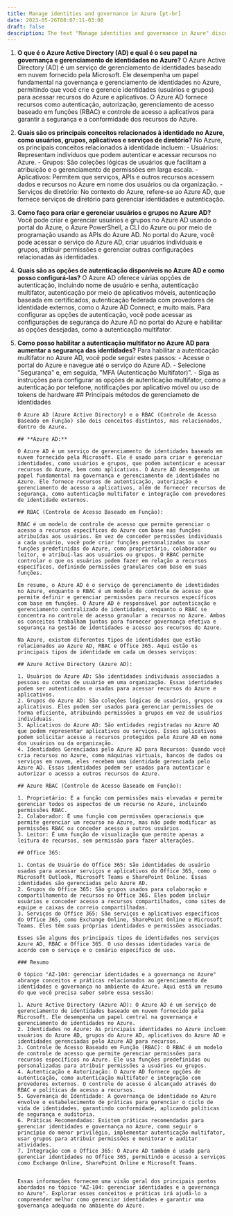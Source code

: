 ```yaml
---
title: Manage identities and governance in Azure [pt-br]
date: 2023-05-26T08:07:11-03:00
draft: false
description: The text "Manage identities and governance in Azure" discusses the role of Azure Active Directory (Azure AD) in identity management and governance in Azure. It explores concepts such as users, groups, and applications, and highlights the importance of multifactor authentication and role-based access control (RBAC). The summary emphasizes the integration of Azure AD with Office 365 and the significance of proper identity management to ensure security and compliance.
---
```


1.  **O que é o Azure Active Directory (AD) e qual é o seu papel na governança e gerenciamento de identidades no Azure?**
    O Azure Active Directory (AD) é um serviço de gerenciamento de identidades baseado em nuvem fornecido pela Microsoft. Ele desempenha um papel fundamental na governança e gerenciamento de identidades no Azure, permitindo que você crie e gerencie identidades (usuários e grupos) para acessar recursos do Azure e aplicativos. O Azure AD fornece recursos como autenticação, autorização, gerenciamento de acesso baseado em funções (RBAC) e controle de acesso a aplicativos para garantir a segurança e a conformidade dos recursos do Azure.
2.  **Quais são os principais conceitos relacionados à identidade no Azure, como usuários, grupos, aplicativos e serviços de diretório?**
    No Azure, os principais conceitos relacionados à identidade incluem: - Usuários: Representam indivíduos que podem autenticar e acessar recursos no Azure. - Grupos: São coleções lógicas de usuários que facilitam a atribuição e o gerenciamento de permissões em larga escala. - Aplicativos: Permitem que serviços, APIs e outros recursos acessem dados e recursos no Azure em nome dos usuários ou da organização. - Serviços de diretório: No contexto do Azure, refere-se ao Azure AD, que fornece serviços de diretório para gerenciar identidades e autenticação.
3.  **Como faço para criar e gerenciar usuários e grupos no Azure AD?**
    Você pode criar e gerenciar usuários e grupos no Azure AD usando o portal do Azure, o Azure PowerShell, a CLI do Azure ou por meio de programação usando as APIs do Azure AD. No portal do Azure, você pode acessar o serviço do Azure AD, criar usuários individuais e grupos, atribuir permissões e gerenciar outras configurações relacionadas às identidades.
4.  **Quais são as opções de autenticação disponíveis no Azure AD e como posso configurá-las?**
    O Azure AD oferece várias opções de autenticação, incluindo nome de usuário e senha, autenticação multifator, autenticação por meio de aplicativos móveis, autenticação baseada em certificados, autenticação federada com provedores de identidade externos, como o Azure AD Connect, e muito mais. Para configurar as opções de autenticação, você pode acessar as configurações de segurança do Azure AD no portal do Azure e habilitar as opções desejadas, como a autenticação multifator.
5.  **Como posso habilitar a autenticação multifator no Azure AD para aumentar a segurança das identidades?**
    Para habilitar a autenticação multifator no Azure AD, você pode seguir estes passos: - Acesse o portal do Azure e navegue até o serviço do Azure AD. - Selecione "Segurança" e, em seguida, "MFA (Autenticação Multifator)". - Siga as instruções para configurar as opções de autenticação multifator, como a autenticação por telefone, notificações por aplicativo móvel ou uso de tokens de hardware
        ## Principais métodos de gerenciameto de identidades

        O Azure AD (Azure Active Directory) e o RBAC (Controle de Acesso Baseado em Função) são dois conceitos distintos, mas relacionados, dentro do Azure.

        ## **Azure AD:**

        O Azure AD é um serviço de gerenciamento de identidades baseado em nuvem fornecido pela Microsoft. Ele é usado para criar e gerenciar identidades, como usuários e grupos, que podem autenticar e acessar recursos do Azure, bem como aplicativos. O Azure AD desempenha um papel fundamental na governança e gerenciamento de identidades no Azure. Ele fornece recursos de autenticação, autorização e gerenciamento de acesso a aplicativos, além de fornecer recursos de segurança, como autenticação multifator e integração com provedores de identidade externos.

        ## RBAC (Controle de Acesso Baseado em Função):

        RBAC é um modelo de controle de acesso que permite gerenciar o acesso a recursos específicos do Azure com base nas funções atribuídas aos usuários. Em vez de conceder permissões individuais a cada usuário, você pode criar funções personalizadas ou usar funções predefinidas do Azure, como proprietário, colaborador ou leitor, e atribuí-las aos usuários ou grupos. O RBAC permite controlar o que os usuários podem fazer em relação a recursos específicos, definindo permissões granulares com base em suas funções.

        Em resumo, o Azure AD é o serviço de gerenciamento de identidades no Azure, enquanto o RBAC é um modelo de controle de acesso que permite definir e gerenciar permissões para recursos específicos com base em funções. O Azure AD é responsável por autenticação e gerenciamento centralizado de identidades, enquanto o RBAC se concentra no controle de acesso granular a recursos no Azure. Ambos os conceitos trabalham juntos para fornecer governança efetiva e segurança na gestão de identidades e acesso aos recursos do Azure.

        Na Azure, existem diferentes tipos de identidades que estão relacionados ao Azure AD, RBAC e Office 365. Aqui estão os principais tipos de identidade em cada um desses serviços:

        ## Azure Active Directory (Azure AD):

        1. Usuários do Azure AD: São identidades individuais associadas a pessoas ou contas de usuário em uma organização. Essas identidades podem ser autenticadas e usadas para acessar recursos do Azure e aplicativos.
        2. Grupos do Azure AD: São coleções lógicas de usuários, grupos ou aplicativos. Eles podem ser usados para gerenciar permissões de forma eficiente, atribuindo permissões a grupos em vez de usuários individuais.
        3. Aplicativos do Azure AD: São entidades registradas no Azure AD que podem representar aplicativos ou serviços. Esses aplicativos podem solicitar acesso a recursos protegidos pelo Azure AD em nome dos usuários ou da organização.
        4. Identidades Gerenciadas pelo Azure AD para Recursos: Quando você cria recursos no Azure, como máquinas virtuais, bancos de dados ou serviços em nuvem, eles recebem uma identidade gerenciada pelo Azure AD. Essas identidades podem ser usadas para autenticar e autorizar o acesso a outros recursos do Azure.

        ## Azure RBAC (Controle de Acesso Baseado em Função):

        1. Proprietário: É a função com permissões mais elevadas e permite gerenciar todos os aspectos de um recurso no Azure, incluindo permissões RBAC.
        2. Colaborador: É uma função com permissões operacionais que permite gerenciar um recurso no Azure, mas não pode modificar as permissões RBAC ou conceder acesso a outros usuários.
        3. Leitor: É uma função de visualização que permite apenas a leitura de recursos, sem permissão para fazer alterações.

        ## Office 365:

        1. Contas de Usuário do Office 365: São identidades de usuário usadas para acessar serviços e aplicativos do Office 365, como o Microsoft Outlook, Microsoft Teams e SharePoint Online. Essas identidades são gerenciadas pelo Azure AD.
        2. Grupos do Office 365: São grupos usados para colaboração e compartilhamento de recursos no Office 365. Eles podem incluir usuários e conceder acesso a recursos compartilhados, como sites de equipe e caixas de correio compartilhadas.
        3. Serviços do Office 365: São serviços e aplicativos específicos do Office 365, como Exchange Online, SharePoint Online e Microsoft Teams. Eles têm suas próprias identidades e permissões associadas.

        Esses são alguns dos principais tipos de identidades nos serviços Azure AD, RBAC e Office 365. O uso dessas identidades varia de acordo com o serviço e o cenário específico de uso.

        ### Resumo

        O tópico "AZ-104: gerenciar identidades e a governança no Azure" abrange conceitos e práticas relacionados ao gerenciamento de identidades e governança no ambiente do Azure. Aqui está um resumo do que você precisa saber sobre essa sessão:

        1. Azure Active Directory (Azure AD): O Azure AD é um serviço de gerenciamento de identidades baseado em nuvem fornecido pela Microsoft. Ele desempenha um papel central na governança e gerenciamento de identidades no Azure.
        2. Identidades no Azure: As principais identidades no Azure incluem usuários do Azure AD, grupos do Azure AD, aplicativos do Azure AD e identidades gerenciadas pelo Azure AD para recursos.
        3. Controle de Acesso Baseado em Função (RBAC): O RBAC é um modelo de controle de acesso que permite gerenciar permissões para recursos específicos no Azure. Ele usa funções predefinidas ou personalizadas para atribuir permissões a usuários ou grupos.
        4. Autenticação e Autorização: O Azure AD fornece opções de autenticação, como autenticação multifator e integração com provedores externos. O controle de acesso é alcançado através do RBAC e políticas de acesso a recursos.
        5. Governança de Identidade: A governança de identidade no Azure envolve o estabelecimento de práticas para gerenciar o ciclo de vida de identidades, garantindo conformidade, aplicando políticas de segurança e auditoria.
        6. Práticas Recomendadas: Existem práticas recomendadas para gerenciar identidades e governança no Azure, como seguir o princípio do menor privilégio, implementar autenticação multifator, usar grupos para atribuir permissões e monitorar e auditar atividades.
        7. Integração com o Office 365: O Azure AD também é usado para gerenciar identidades no Office 365, permitindo o acesso a serviços como Exchange Online, SharePoint Online e Microsoft Teams.


        Essas informações fornecem uma visão geral dos principais pontos abordados no tópico "AZ-104: gerenciar identidades e a governança no Azure". Explorar esses conceitos e práticas irá ajudá-lo a compreender melhor como gerenciar identidades e garantir uma governança adequada no ambiente do Azure.

